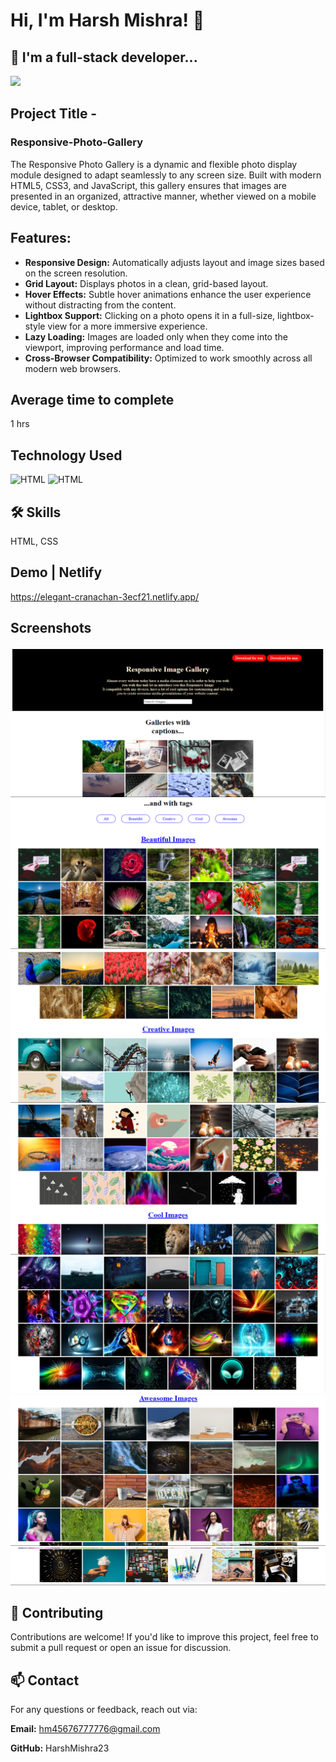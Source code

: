 


# Hi, I'm Harsh Mishra! 👋


## 🚀 I'm a full-stack developer...
<img src="https://user-images.githubusercontent.com/73097560/115834477-dbab4500-a447-11eb-908a-139a6edaec5c.gif">

## Project Title - 
### Responsive-Photo-Gallery 

The Responsive Photo Gallery is a dynamic and flexible photo display module designed to adapt seamlessly to any screen size. Built with modern HTML5, CSS3, and JavaScript, this gallery ensures that images are presented in an organized, attractive manner, whether viewed on a mobile device, tablet, or desktop.


## Features:

+ **Responsive Design:** Automatically adjusts layout and image sizes based on the screen resolution.
+ **Grid Layout:** Displays photos in a clean, grid-based layout.
+ **Hover Effects:** Subtle hover animations enhance the user experience without distracting from the content.
+ **Lightbox Support:** Clicking on a photo opens it in a full-size, lightbox-style view for a more immersive experience.
+ **Lazy Loading:** Images are loaded only when they come into the viewport, improving performance and load time.
+ **Cross-Browser Compatibility:** Optimized to work smoothly across all modern web browsers.

## Average time to complete
 1 hrs


## Technology Used



![HTML](https://img.shields.io/badge/FirstTech-HTML-blue)
![HTML](https://img.shields.io/badge/SecondTech-CSS-black)

## 🛠 Skills
HTML, CSS


## Demo | Netlify
https://elegant-cranachan-3ecf21.netlify.app/

## Screenshots
![alt](./image/image.png)
![alt](./image/image%20copy.png)
![alt](./image/image%20copy%202.png)
![alt](./image/image%20copy%203.png)
![alt](./image/image%20copy%204.png)
![alt](./image/image%20copy%205.png)
![alt](./image/image%20copy%206.png)



## 🤝 Contributing

Contributions are welcome! If you'd like to improve this project, feel free to submit a pull request or open an issue for discussion.



## 📫 Contact
For any questions or feedback, reach out via:

**Email:** hm45676777776@gmail.com

**GitHub:** HarshMishra23

